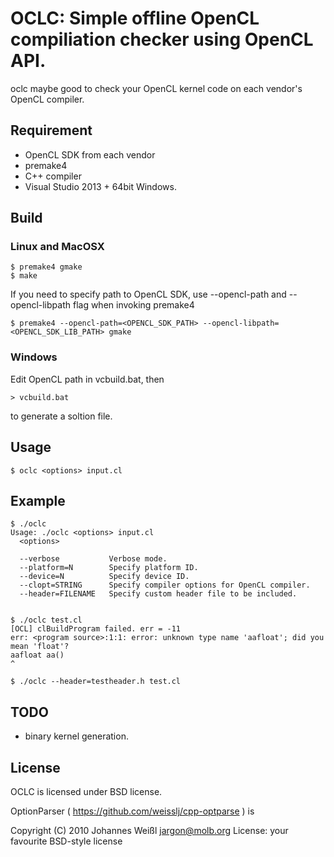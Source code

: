 # OCLC: Simple offline OpenCL compiliation checker using OpenCL API.

oclc maybe good to check your OpenCL kernel code on each vendor's OpenCL compiler. 

## Requirement

* OpenCL SDK from each vendor
* premake4
* C++ compiler
* Visual Studio 2013 + 64bit Windows.

## Build

### Linux and MacOSX

    $ premake4 gmake
    $ make

If you need to specify path to OpenCL SDK, use --opencl-path and --opencl-libpath flag when invoking premake4

    $ premake4 --opencl-path=<OPENCL_SDK_PATH> --opencl-libpath=<OPENCL_SDK_LIB_PATH> gmake

### Windows

Edit OpenCL path in vcbuild.bat, then

    > vcbuild.bat
    
to generate a soltion file.

## Usage

    $ oclc <options> input.cl


## Example

    $ ./oclc
    Usage: ./oclc <options> input.cl
      <options>
    
      --verbose           Verbose mode.
      --platform=N        Specify platform ID.
      --device=N          Specify device ID.
      --clopt=STRING      Specify compiler options for OpenCL compiler.
      --header=FILENAME   Specify custom header file to be included. 


    $ ./oclc test.cl 
    [OCL] clBuildProgram failed. err = -11
    err: <program source>:1:1: error: unknown type name 'aafloat'; did you mean 'float'?
    aafloat aa()
    ^

    $ ./oclc --header=testheader.h test.cl 


## TODO

* binary kernel generation.


## License

OCLC is licensed under BSD license.

OptionParser ( https://github.com/weisslj/cpp-optparse ) is

Copyright (C) 2010 Johannes Weißl <jargon@molb.org>
License: your favourite BSD-style license
